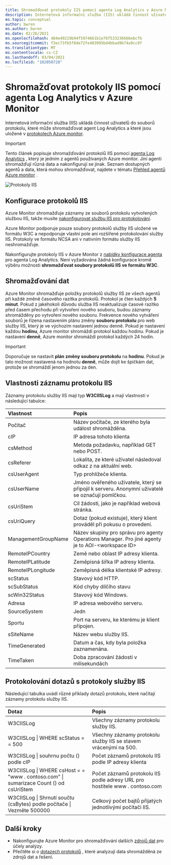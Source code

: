 ```yaml
---
title: Shromažďovat protokoly IIS pomocí agenta Log Analytics v Azure Monitor
description: Internetová informační služba (IIS) ukládá činnost uživatelů do souborů protokolu, které lze shromažďovat pomocí Azure Monitor.  Tento článek popisuje, jak nakonfigurovat kolekci protokolů služby IIS a podrobnosti o záznamech, které vytvoří v Azure Monitor.
ms.topic: conceptual
author: bwren
ms.author: bwren
ms.date: 02/26/2021
ms.openlocfilehash: 484e49219b94f5974661b1e76f533236666ebcfb
ms.sourcegitcommit: f3ec73fb5f8de72fe483995bd4bbad9b74a9cc9f
ms.translationtype: MT
ms.contentlocale: cs-CZ
ms.lasthandoff: 03/04/2021
ms.locfileid: "102050728"
---
```

# <a name="collect-iis-logs-with-log-analytics-agent-in-azure-monitor"></a>Shromažďovat protokoly IIS pomocí agenta Log Analytics v Azure Monitor
Internetová informační služba (IIS) ukládá činnost uživatelů do souborů protokolu, které může shromažďovat agent Log Analytics a které jsou uložené v [protokolech Azure monitor](../data-platform.md).

> [!IMPORTANT]
> Tento článek popisuje shromažďování protokolů IIS pomocí [agenta Log Analytics](./log-analytics-agent.md) , který je jedním z agentů používaných Azure monitor. Jiní agenti shromažďují různá data a nakonfigurují se jinak. Seznam dostupných agentů a data, která mohou shromažďovat, najdete v tématu [Přehled agentů Azure monitor](../agents/agents-overview.md) .

![Protokoly IIS](media/data-sources-iis-logs/overview.png)

## <a name="configuring-iis-logs"></a>Konfigurace protokolů IIS
Azure Monitor shromažďuje záznamy ze souborů protokolu vytvořených službou IIS, takže musíte [nakonfigurovat službu IIS pro protokolování](/previous-versions/orphan-topics/ws.11/hh831775(v=ws.11)).

Azure Monitor podporuje pouze soubory protokolů služby IIS uložené ve formátu W3C a nepodporuje vlastní pole ani rozšířené protokolování služby IIS. Protokoly ve formátu NCSA ani v nativním formátu služby IIS neshromažďuje.

Nakonfigurujte protokoly IIS v Azure Monitor z [nabídky konfigurace agenta](../agents/agent-data-sources.md#configuring-data-sources) pro agenta Log Analytics.  Není vyžadována žádná konfigurace kromě výběru možnosti **shromažďovat soubory protokolů IIS ve formátu W3C**.


## <a name="data-collection"></a>Shromažďování dat
Azure Monitor shromažďuje položky protokolů služby IIS ze všech agentů při každé změně časového razítka protokolů. Protokol je čten každých **5 minut**. Pokud z jakéhokoli důvodu služba IIS neaktualizuje časové razítko před časem přechodu při vytvoření nového souboru, budou záznamy shromážděny po vytvoření nového souboru. Frekvence nového vytváření souborů je řízena nastavením plánu změny **souboru protokolu** pro web služby IIS, který je ve výchozím nastavení jednou denně. Pokud je nastavení každou **hodinu**, Azure monitor shromáždí protokol každou hodinu. Pokud je nastavení **denně**, Azure monitor shromáždí protokol každých 24 hodin.

> [!IMPORTANT]
> Doporučuje se nastavit **plán změny souboru protokolu** na **hodinu**. Pokud je tato možnost nastavená na hodnotu **denně**, může dojít ke špičkám dat, protože se shromáždí jenom jednou za den.

## <a name="iis-log-record-properties"></a>Vlastnosti záznamu protokolu IIS
Záznamy protokolu služby IIS mají typ **W3CIISLog** a mají vlastnosti v následující tabulce:

| Vlastnost | Popis |
|:--- |:--- |
| Počítač |Název počítače, ze kterého byla událost shromážděna. |
| cIP |IP adresa tohoto klienta |
| csMethod |Metoda požadavku, například GET nebo POST. |
| csReferer |Lokalita, ze které uživatel následoval odkaz z na aktuální web. |
| csUserAgent |Typ prohlížeče klienta. |
| csUserName |Jméno ověřeného uživatele, který se připojil k serveru. Anonymní uživatelé se označují pomlčkou. |
| csUriStem |Cíl žádosti, jako je například webová stránka. |
| csUriQuery |Dotaz (pokud existuje), který klient prováděl při pokusu o provedení. |
| ManagementGroupName |Název skupiny pro správu pro agenty Operations Manager.  Pro jiné agenty je to AOI-\<workspace ID\> |
| RemoteIPCountry |Země nebo oblast IP adresy klienta. |
| RemoteIPLatitude |Zeměpisná šířka IP adresy klienta. |
| RemoteIPLongitude |Zeměpisná délka klientské IP adresy. |
| scStatus |Stavový kód HTTP. |
| scSubStatus |Kód chyby dílčího stavu |
| scWin32Status |Stavový kód Windows. |
| Adresa |IP adresa webového serveru. |
| SourceSystem |Jedn |
| Sportu |Port na serveru, ke kterému je klient připojen. |
| sSiteName |Název webu služby IIS. |
| TimeGenerated |Datum a čas, kdy byla položka zaznamenána. |
| TimeTaken |Doba zpracování žádosti v milisekundách |

## <a name="log-queries-with-iis-logs"></a>Protokolování dotazů s protokoly služby IIS
Následující tabulka uvádí různé příklady dotazů protokolu, které načítají záznamy protokolu služby IIS.

| Dotaz | Popis |
|:--- |:--- |
| W3CIISLog |Všechny záznamy protokolu služby IIS. |
| W3CIISLog &#124; WHERE scStatus = = 500 |Všechny záznamy protokolu služby IIS se stavem vrácenými na 500. |
| W3CIISLog &#124; souhrnu počtu () podle cIP |Počet záznamů protokolu IIS podle IP adresy klienta |
| W3CIISLog &#124; WHERE csHost = = "www \. contoso.com" &#124; sumarizace Count () od csUriStem |Počet záznamů protokolu IIS podle adresy URL pro hostitele www \. contoso.com |
| W3CIISLog &#124; Shrnutí součtu (csBytes) podle počítače &#124; Vezměte 500000 |Celkový počet bajtů přijatých jednotlivými počítači IIS. |

## <a name="next-steps"></a>Další kroky
* Nakonfigurujte Azure Monitor pro shromažďování dalších [zdrojů dat](../agents/agent-data-sources.md) pro účely analýzy.
* Přečtěte si o [dotazech protokolů](../logs/log-query-overview.md) , které analyzují data shromážděná ze zdrojů dat a řešení.